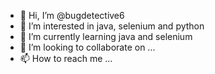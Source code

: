 - 👋 Hi, I’m @bugdetective6
- 👀 I’m interested in java, selenium and python
- 🌱 I’m currently learning java and selenium
- 💞️ I’m looking to collaborate on ...
- 📫 How to reach me ...

<!---
bugdetective6/bugdetective6 is a ✨ special ✨ repository because its `README.md` (this file) appears on your GitHub profile.
You can click the Preview link to take a look at your changes.
--->

